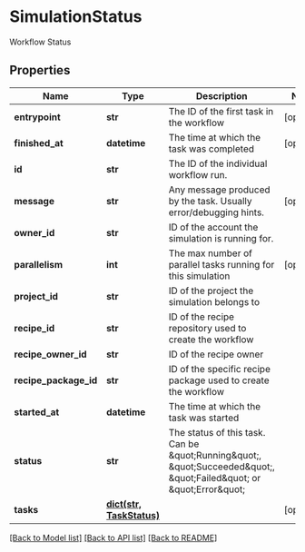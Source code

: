# SimulationStatus

Workflow Status
## Properties
Name | Type | Description | Notes
------------ | ------------- | ------------- | -------------
**entrypoint** | **str** | The ID of the first task in the workflow | [optional] 
**finished_at** | **datetime** | The time at which the task was completed | [optional] 
**id** | **str** | The ID of the individual workflow run. | 
**message** | **str** | Any message produced by the task. Usually error/debugging hints. | [optional] 
**owner_id** | **str** | ID of the account the simulation is running for. | 
**parallelism** | **int** | The max number of parallel tasks running for this simulation | [optional] 
**project_id** | **str** | ID of the project the simulation belongs to | 
**recipe_id** | **str** | ID of the recipe repository used to create the workflow | 
**recipe_owner_id** | **str** | ID of the recipe owner | 
**recipe_package_id** | **str** | ID of the specific recipe package used to create the workflow | 
**started_at** | **datetime** | The time at which the task was started | 
**status** | **str** | The status of this task. Can be \&quot;Running\&quot;, \&quot;Succeeded\&quot;, \&quot;Failed\&quot; or \&quot;Error\&quot; | 
**tasks** | [**dict(str, TaskStatus)**](TaskStatus.md) |  | [optional] 

[[Back to Model list]](../README.md#documentation-for-models) [[Back to API list]](../README.md#documentation-for-api-endpoints) [[Back to README]](../README.md)


